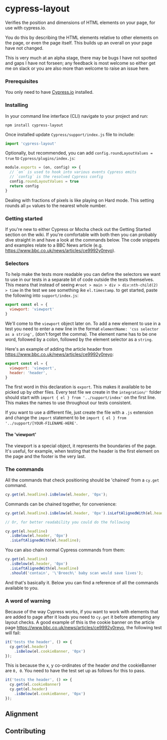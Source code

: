 # cypress-layout
Verifies the position and dimensions of HTML elements on your page, for use with cypress.io.

You do this by describing the HTML elements relative to other elements on the page, or even the page itself. This builds up an overall on your page have not changed.

This is very much at an alpha stage, there may be bugs I have not spotted and gaps I have not forseen; any feedback is most welcome so either get me on slack or you are also more than welcome to raise an issue here.

### Prerequisites

You only need to have [Cypress.io](https://github.com/cypress-io/cypress) installed.

### Installing

In your command line interface (CLI) navigate to your project and run:

```
npm install cypress-layout
```

Once installed update `Cypress/support/index.js` file to include:
```javascript
import 'cypress-layout'
```

Optionally, but recommended, you can add `config.roundLayoutValues = true` to `Cypress/plugins/index.js`:

```javascript
module.exports = (on, config) => {
  // `on` is used to hook into various events Cypress emits
  // `config` is the resolved Cypress config
  config.roundLayoutValues = true
  return config
}
```

Dealing with fractions of pixels is like playing on Hard mode. This setting rounds all `px` values to the nearest whole number.

### Getting started

If you're new to either Cypress or Mocha check out the Getting Started section on the wiki. If you're comfortable with both then you can probably dive straight in and have a look at the commands below. The code snippets and examples relate to a BBC News article (e.g. https://www.bbc.co.uk/news/articles/ce9992y0reyo).

### Selectors

To help make the tests more readable you can define the selectors we want to use in our tests in a separate bit of code outside the tests themselves. This means that instead of seeing `#root > main > div > div:nth-child(2) > time` in the test we see something ike `el.timestamp`. to get started, paste the following into `support/index.js`:

```javascript
export const el = {
  viewport: 'viewport'
}
```

We'll come to the `viewport` object later on. To add a new element to use in a test you need to enter a new line in the format `elementName: 'css selector as a string',` (don't forget the comma). The element name has to be one word, followed by a colon, followed by the element selector as a `string`.

Here's an example of adding the article header from https://www.bbc.co.uk/news/articles/ce9992y0reyo:

```javascript
export const el = {
  viewport: 'viewport',
  header: 'header',
}
```

The first word in this declaration is `export`. This makes it available to be picked up by other files. Every test file we create in the `integration/'` folder should start with `import { el } from '../support/index'` on the first line. This makes the names to use throughout our tests consistent.

If you want to use a different file, just create the file with a `.js` extension and change the `import` statement to be `import { el } from '../support/[YOUR-FILENAME-HERE'`.

#### The 'viewport'

The viewport is a special object, it represents the boundaries of the page. It's useful, for example, when testing that the header is the first element on the page and the footer is the very last.

### The commands

All the commands that check positioning should be 'chained' from a `cy.get` command.

```javascript
cy.get(el.headline).isBelow(el.header, '0px');
```

Commands can be chained together, for convenience: 

```javascript
cy.get(el.headline).isBelow(el.header, '0px').isLeftAlignedWith(el.headline);

// Or, for better readability you could do the following

cy.get(el.headline)
  .isBelow(el.header, '0px')
  .isLeftAlignedWith(el.headline);
```

You can also chain normal Cypress commands from them:

```javascript
cy.get(el.headline)
  .isBelow(el.header, '0px')
  .isLeftAlignedWith(el.headline)
  .should('contain', '\'Breech\' baby scan would save lives');
```

And that's basically it. Below you can find a reference of all the commands available to you.

### A word of warning

Because of the way Cypress works, if you want to work with elements that are added to page after it loads you need to `cy.get` it before attempting any layout checks. A good example of this is the cookie banner on the article page https://www.bbc.co.uk/news/articles/ce9992y0reyo, the following test will fail:

```javascript
it('tests the header', () => {
  cy.get(el.header)
    .isBelow(el.cookieBanner, '0px')
});
```

This is because the x, y co-ordinates of the header *and* the cookieBanner are `0, 0`. You need to have the test set up as follows for this to pass.

```javascript
it('tests the header', () => {
  cy.get(el.cookieBanner)
  cy.get(el.header)
    .isBelow(el.cookieBanner, '0px')
});
```

## Alignment

##

## Contributing


